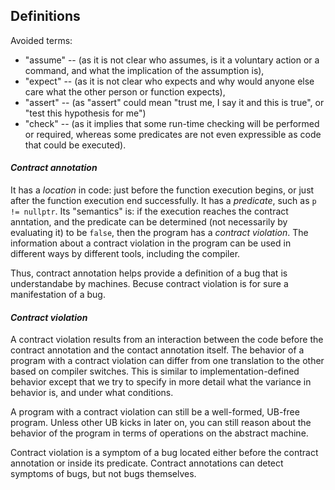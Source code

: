Definitions
-----------

Avoided terms:

* "assume" -- (as it is not clear who assumes, is it a voluntary action or a command, and what the implication of the assumption is),
* "expect" -- (as it is not clear who expects and why would anyone else care what the other person or function expects), 
* "assert" -- (as "assert" could mean "trust me, I say it and this is true", or "test this hypothesis for me")
* "check" -- (as it implies that some run-time checking will be performed or required, whereas some predicates are not even 
  expressible as code that could be executed).

#### *Contract annotation*

It has a *location* in code: just before the function execution begins, or just after the function execution end successfully.
It has a *predicate*, such as `p != nullptr`. Its "semantics" is: if the execution reaches the contract anntation,
and the predicate can be determined (not necessarily by evaluating it) to be `false`, then the program has a *contract violation*.
The information about a contract violation in the program
can be used in different ways by different tools, including the compiler.  

Thus, contract annotation helps provide a definition of a bug that is understandabe by machines. Becuse contract violation is for sure a manifestation of a bug.


#### *Contract violation*

A contract violation results from an interaction between the code before the contract annotation and the contact annotation 
itself. The behavior of a program with a contract violation can differ from one translation to the other based on compiler 
switches. This is similar to implementation-defined behavior except that we try to specify in more detail what the variance
in behavior is, and under what conditions.

A program with a contract violation can still be a well-formed, UB-free program. Unless other UB kicks in later on, you can
still reason about the behavior of the program in terms of operations on the abstract machine.

Contract violation is a symptom of a bug located either before the contract annotation or inside its predicate. 
Contract annotations can detect symptoms of bugs, but not bugs themselves. 
